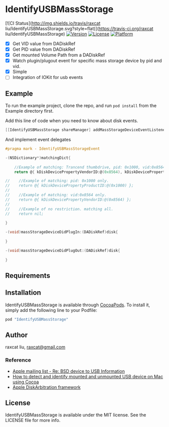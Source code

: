 # IdentifyUSBMassStorage

[![CI Status](http://img.shields.io/travis/raxcat liu/IdentifyUSBMassStorage.svg?style=flat)](https://travis-ci.org/raxcat liu/IdentifyUSBMassStorage)
[![Version](https://img.shields.io/cocoapods/v/IdentifyUSBMassStorage.svg?style=flat)](http://cocoapods.org/pods/IdentifyUSBMassStorage)
[![License](https://img.shields.io/cocoapods/l/IdentifyUSBMassStorage.svg?style=flat)](http://cocoapods.org/pods/IdentifyUSBMassStorage)
[![Platform](https://img.shields.io/cocoapods/p/IdentifyUSBMassStorage.svg?style=flat)](http://cocoapods.org/pods/IdentifyUSBMassStorage)


- [x] Get VID value from DADiskRef 
- [x] Get PID value from DADiskRef
- [x] Get mounted Volume Path from a DADiskRef
- [x] Watch plugin/plugout event for specific mass storage device by pid and vid.
- [x] Simple
- [ ] Integration of IOKit for usb events

## Example

To run the example project, clone the repo, and run `pod install` from the Example directory first.

Add this line of code when you need to know about disk events.

```objectivec
[[IdentifyUSBMassStorage shareManager] addMassStorageDeviceEventListener:self];
```

And implement event delegates

```objectivec
#pragma mark - IdentifyUSBMassStorageEvent

-(NSDictionary*)matchingDict{
    
    //Example of matching: Trancend thumbdrive, pid: 0x1000, vid:0x8564
    return @{ kDiskDevicePropertyVendorID:@(0x8564), kDiskDevicePropertyProductID:@(0x1000) };

//    //Example of matching: pid: 0x1000 only.
//    return @{ kDiskDevicePropertyProductID:@(0x1000) };
//    
//    //Example of matching: vid:0x8564 only.
//    return @{ kDiskDevicePropertyVendorID:@(0x8564) };
//    
//    //Example of no restriction. matching all.
//    return nil;
    
}

-(void)massStorageDeviceDidPlugIn:(DADiskRef)disk{
    
}

-(void)massStorageDeviceDidPlugOut:(DADiskRef)disk{
    
}
```

## Requirements

## Installation

IdentifyUSBMassStorage is available through [CocoaPods](http://cocoapods.org). To install
it, simply add the following line to your Podfile:

```ruby
pod "IdentifyUSBMassStorage"
```

## Author

raxcat liu, raxcat@gmail.com

### Reference

 * [Apple mailing list - Re: BSD device to USB Information](http://lists.apple.com/archives/usb/2007/Nov/msg00038.html)
 * [How to detect and identify mounted and unmounted USB device on Mac using Cocoa](http://burnignorance.com/mac-os-programming-tips/how-to-detect-and-identify-mounted-and-unmounted-usb-device-on-mac-using-cocoa/)
 * [Apple DiskArbitration framework](https://developer.apple.com/library/mac/documentation/DriversKernelHardware/Conceptual/DiskArbitrationProgGuide/Introduction/Introduction.html)



## License

IdentifyUSBMassStorage is available under the MIT license. See the LICENSE file for more info.
